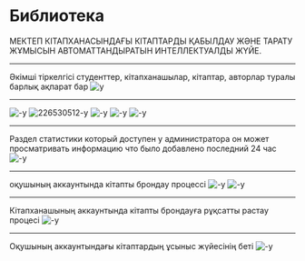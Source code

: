 # Библиотека

МЕКТЕП КІТАПХАНАСЫНДАҒЫ КІТАПТАРДЫ ҚАБЫЛДАУ ЖӘНЕ ТАРАТУ ЖҰМЫСЫН АВТОМАТТАНДЫРАТЫН ИНТЕЛЛЕКТУАЛДЫ ЖҮЙЕ. 

----
Әкімші тіркелгісі студенттер, кітапханашылар, кітаптар, авторлар туралы барлық ақпарат бар
![y](https://github.com/Zhikadai/library/assets/135758512/e98d589e-7035-4cea-a29a-67c55010abe0)

----
![-y](https://github.com/Zhikadai/library/assets/135758512/a98b9518-77a6-41cd-b4ab-c6247be11493)
![226530512-y](https://github.com/Zhikadai/library/assets/135758512/28206f57-686b-43b6-820c-ec6084b0caa2)
![-y](https://github.com/Zhikadai/library/assets/135758512/46b494f4-4fbc-499d-9cfc-21410279a9fc)
![-y](https://github.com/Zhikadai/library/assets/135758512/4214a440-94e6-4a8e-85f5-d10dda130268)
![-y](https://github.com/Zhikadai/library/assets/135758512/f229c61a-9166-4c10-887a-ef8fe8249d88)

---
Раздел статистики который доступен у администратора он может просматривать информацию что было добавлено последний 24 час
![-y](https://github.com/Zhikadai/library/assets/135758512/ca411252-6e82-46da-8ad8-bc344d357151)


---
оқушының аккаунтында кітапты брондау процессі
![-y](https://github.com/Zhikadai/library/assets/135758512/b36e9a48-7f6a-44e8-9213-b930b8cef977)
![-y](https://github.com/Zhikadai/library/assets/135758512/e3db87d1-a103-4509-a71b-a24f002b54ea)

---
Кітапханашының аккаунтында кітапты брондауға рұқсатты растау процесі
![-y](https://github.com/Zhikadai/library/assets/135758512/08d1b4f1-f3a8-404a-82f9-454b3a29aa1f)

---
Оқушының аккаунтындағы кітаптардың ұсыныс жүйесінің беті
![-y](https://github.com/Zhikadai/library/assets/135758512/b5e12eab-1928-4f47-9638-8fe029063546)
